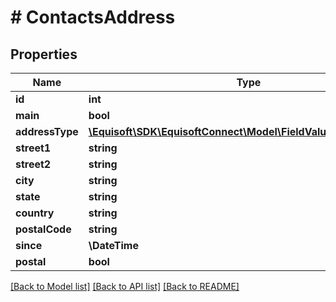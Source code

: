 # # ContactsAddress

## Properties

Name | Type | Description | Notes
------------ | ------------- | ------------- | -------------
**id** | **int** |  |
**main** | **bool** |  |
**addressType** | [**\Equisoft\SDK\EquisoftConnect\Model\FieldValueLocalizedString**](FieldValueLocalizedString.md) |  |
**street1** | **string** |  | [optional]
**street2** | **string** |  | [optional]
**city** | **string** |  | [optional]
**state** | **string** |  | [optional]
**country** | **string** |  | [optional]
**postalCode** | **string** |  | [optional]
**since** | **\DateTime** |  | [optional]
**postal** | **bool** |  | [optional]

[[Back to Model list]](../../README.md#models) [[Back to API list]](../../README.md#endpoints) [[Back to README]](../../README.md)
